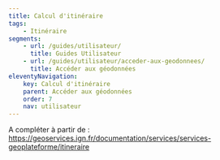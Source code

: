 ```yaml
---
title: Calcul d'itinéraire
tags:
    - Itinéraire
segments:
    - url: /guides/utilisateur/
      title: Guides Utilisateur
    - url: /guides/utilisateur/acceder-aux-geodonnees/
      title: Accéder aux géodonnées
eleventyNavigation:
    key: Calcul d'itinéraire
    parent: Accéder aux géodonnées
    order: 7
    nav: utilisateur
---
```


A compléter à partir de : https://geoservices.ign.fr/documentation/services/services-geoplateforme/itineraire
